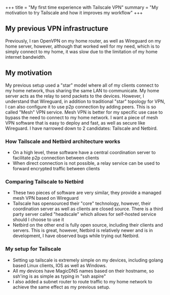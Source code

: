 +++
title = "My first time experience with Tailscale VPN"
summary = "My motivation to try Tailscale and how it improves my workflow"
+++

## My previous VPN infrastructure

Previously, I ran OpenVPN on my home router, as well as Wireguard on my home server, however, although that worked well for my need, which is to simply connect to my home, it was slow due to the limitation of my home internet bandwidth.

## My motivation

My previous setup used a "star" model where all of my clients connect to my home network, thus sharing the same LAN to communicate. My home server acts as the relay to send packets to the devices. However, I understand that Wireguard, in addition to traditional "star" topology for VPN, I can also configure it to use p2p connection by adding peers. This is so called "Mesh" VPN service. Mesh VPN is better for my specific use case to bypass the need to connect to my home network.
I want a piece of mesh VPN software that is easy to deploy and fast, as well as secure like Wireguard. I have narrowed down to 2 candidates: Tailscale and Netbird.

### How Tailscale and Netbird architecture works

- On a high level, these software have a central coordination server to facilitate p2p connection between clients
- When direct connection is not possible, a relay service can be used to forward encrypted traffic between clients

### Comparing Tailscale to Netbird

- These two pieces of software are very similar, they provide a managed mesh VPN based on Wireguard
- Tailscale has opensourced their "core" technology, however, their coordination server as well as clients are closed source. There is a third party server called "headscale" which allows for self-hosted service should I choose to use it
- Netbird on the other end is fully open source, including their clients and servers. This is great, however, Netbird is relatively newer and is in development, I have observed bugs while trying out Netbird.

### My setup for Tailscale

- Setting up tailscale is extremely simple on my devices, including golang based Linux clients, IOS as well as Windows.
- All my devices have MagicDNS names based on their hostname, so ssh'ing is as simple as typing in "ssh aspire"
- I also added a subnet router to route traffic to my home network to achieve the same effect as my previous setup.
